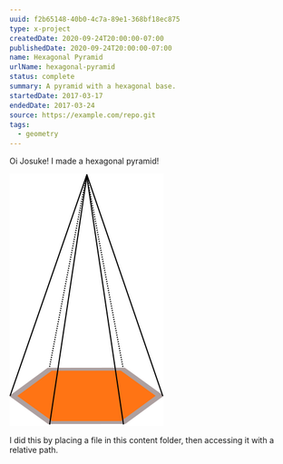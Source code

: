 ```yaml
---
uuid: f2b65148-40b0-4c7a-89e1-368bf18ec875
type: x-project
createdDate: 2020-09-24T20:00:00-07:00
publishedDate: 2020-09-24T20:00:00-07:00
name: Hexagonal Pyramid
urlName: hexagonal-pyramid
status: complete
summary: A pyramid with a hexagonal base.
startedDate: 2017-03-17
endedDate: 2017-03-24
source: https://example.com/repo.git
tags:
  - geometry
---
```


Oi Josuke! I made a hexagonal pyramid!

![za pyramido](../2021/hex-pyramid.svg)

I did this by placing a file in this content folder, then accessing it with a relative path. 